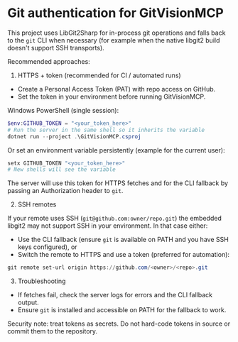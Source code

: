 # Git authentication for GitVisionMCP

This project uses LibGit2Sharp for in-process git operations and falls back to the `git` CLI when necessary (for example when the native libgit2 build doesn't support SSH transports).

Recommended approaches:

1. HTTPS + token (recommended for CI / automated runs)

- Create a Personal Access Token (PAT) with repo access on GitHub.
- Set the token in your environment before running GitVisionMCP.

Windows PowerShell (single session):

```powershell
$env:GITHUB_TOKEN = "<your_token_here>"
# Run the server in the same shell so it inherits the variable
dotnet run --project .\GitVisionMCP.csproj
```

Or set an environment variable persistently (example for the current user):

```powershell
setx GITHUB_TOKEN "<your_token_here>"
# New shells will see the variable
```

The server will use this token for HTTPS fetches and for the CLI fallback by passing an Authorization header to `git`.

2. SSH remotes

If your remote uses SSH (`git@github.com:owner/repo.git`) the embedded libgit2 may not support SSH in your environment. In that case either:

- Use the CLI fallback (ensure `git` is available on PATH and you have SSH keys configured), or
- Switch the remote to HTTPS and use a token (preferred for automation):

```powershell
git remote set-url origin https://github.com/<owner>/<repo>.git
```

3. Troubleshooting

- If fetches fail, check the server logs for errors and the CLI fallback output.
- Ensure `git` is installed and accessible on PATH for the fallback to work.

Security note: treat tokens as secrets. Do not hard-code tokens in source or commit them to the repository.
